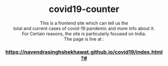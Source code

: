 <h1 align="center"> covid19-counter</h1>
<p align="center">This is a frontend site which can tell us the <br>total and current cases of covid-19 pandemic and more info about it.<br>
For Certain reasons, the site is particularly focused on India.<br>
The page is live at :</p>
<h3 align="center" ><a href="https://navendrasinghshekhawat.github.io/covid19/index.html?#" target="_blank">https://navendrasinghshekhawat.github.io/covid19/index.html?#</a></h3>

